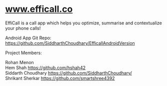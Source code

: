 # www.efficall.co

EffiCall is a call app which helps you optimize, summarise and contextualize your phone calls!

Android App Git Repo: https://github.com/SiddharthChoudhary/EfficallAndroidVersion

Project Members:

Rohan Menon<br/>
Hem Shah https://github.com/hshah42<br/>
Siddarth Choudhary https://github.com/SiddharthChoudhary/<br/>
Shrikant Sherkar https://github.com/smartshree4392<br/>
